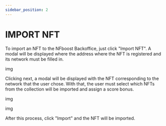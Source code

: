 ```yaml
---
sidebar_position: 2
---
```


# IMPORT NFT

To import an NFT to the NFboost Backoffice, just click "Import NFT". A modal will be displayed where the address where the NFT is registered and its network must be filled in.

img

Clicking next, a modal will be displayed with the NFT corresponding to the network that the user chose. With that, the user must select which NFTs from the collection will be imported and assign a score bonus.

img

img

After this process, click "Import" and the NFT will be imported.
